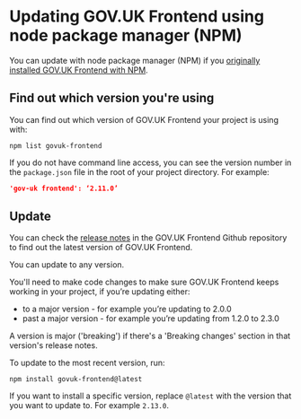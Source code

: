 # Updating GOV.UK Frontend using node package manager (NPM)

You can update with node package manager (NPM) if you [originally installed
GOV.UK Frontend with NPM](https://github.com/alphagov/govuk-frontend/blob/master/docs/installation/installing-with-npm.md#requirements).

## Find out which version you're using

You can find out which version of GOV.UK Frontend your project is using with:

```shell
npm list govuk-frontend
```

If you do not have command line access, you can see the version number in the
`package.json` file in the root of your project directory. For example:

```json
'gov-uk frontend': ‘2.11.0’
````

## Update

You can check the [release
notes](https://github.com/alphagov/frontend/releases) in the GOV.UK Frontend Github repository to find out the latest version of GOV.UK Frontend.

You can update to any version.

You'll need to make code changes to make sure GOV.UK Frontend keeps working in your project, if you’re updating either:

- to a major version - for example you’re updating to 2.0.0
- past a major version - for example you’re updating from 1.2.0 to 2.3.0

A version is major ('breaking') if there's a 'Breaking changes' section in that version's release notes.

To update to the most recent version, run:

```shell
npm install govuk-frontend@latest
```

If you want to install a specific version, replace `@latest` with the version that you want to update to. For example `2.13.0`.

